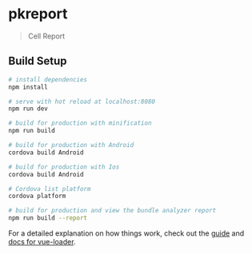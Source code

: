 # pkreport

> Cell Report

## Build Setup

``` bash
# install dependencies
npm install

# serve with hot reload at localhost:8080
npm run dev

# build for production with minification
npm run build

# build for production with Android
cordova build Android

# build for production with Ios
cordova build Android

# Cordova list platform
cordova platform

# build for production and view the bundle analyzer report
npm run build --report
```

For a detailed explanation on how things work, check out the [guide](http://vuejs-templates.github.io/webpack/) and [docs for vue-loader](http://vuejs.github.io/vue-loader).

